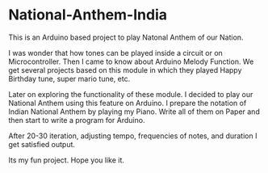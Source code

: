 # National-Anthem-India

This is an Arduino based project to play Natonal Anthem of our Nation.

I was wonder that how tones can be played inside a circuit or on Microcontroller. Then I came to know about Arduino Melody Function. We get several projects based on this module in which they played Happy Birthday tune, super mario tune, etc.

Later on exploring the functionality of these module. I decided to play our National Anthem using this feature on Arduino.
I prepare the notation of Indian National Anthem by playing my Piano. Write all of them on Paper and then start to write a program for Arduino.

After 20-30 iteration, adjusting tempo, frequencies of notes, and duration I get satisfied output.

Its my fun project. Hope you like it.
